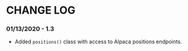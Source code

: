 CHANGE LOG
==========

### 01/13/2020 - 1.3
* Added `positions()` class with access to Alpaca positions endpoints. 